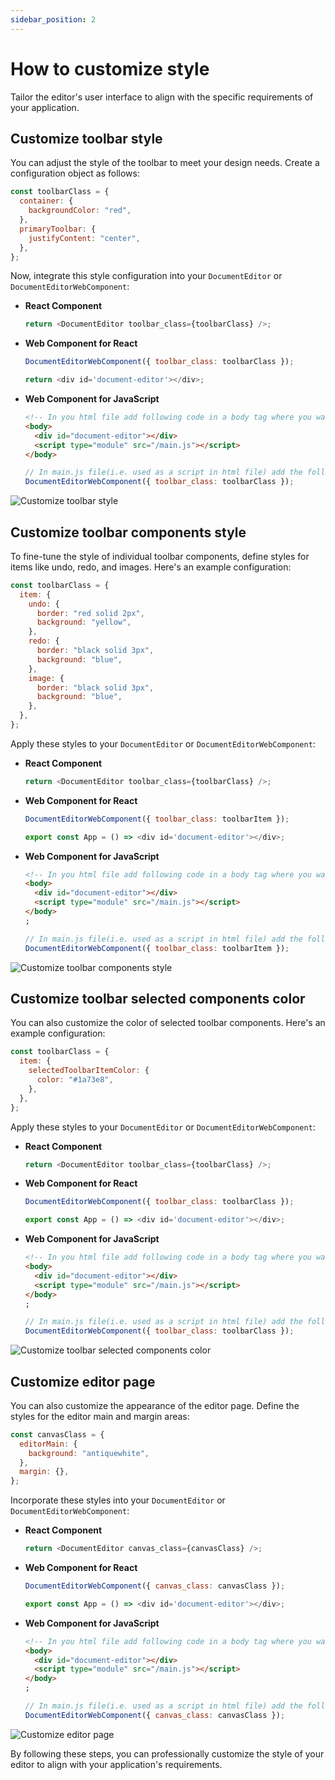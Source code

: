```yaml
---
sidebar_position: 2
---
```


# How to customize style

Tailor the editor's user interface to align with the specific requirements of your application.

## Customize toolbar style

You can adjust the style of the toolbar to meet your design needs. Create a configuration object as follows:

```javascript
const toolbarClass = {
  container: {
    backgroundColor: "red",
  },
  primaryToolbar: {
    justifyContent: "center",
  },
};
```

Now, integrate this style configuration into your `DocumentEditor` or `DocumentEditorWebComponent`:

- **React Component**

  ```javascript
  return <DocumentEditor toolbar_class={toolbarClass} />;
  ```

- **Web Component for React**

  ```javascript
  DocumentEditorWebComponent({ toolbar_class: toolbarClass });

  return <div id='document-editor'></div>;
  ```

- **Web Component for JavaScript**

  ```html
  <!-- In you html file add following code in a body tag where you want to use react canvas editor -->
  <body>
    <div id="document-editor"></div>
    <script type="module" src="/main.js"></script>
  </body>
  ```

  ```javascript
  // In main.js file(i.e. used as a script in html file) add the following code
  DocumentEditorWebComponent({ toolbar_class: toolbarClass });
  ```

![Customize toolbar style](../../static/img/customize-toolbar-style.png)

## Customize toolbar components style

To fine-tune the style of individual toolbar components, define styles for items like undo, redo, and images. Here's an example configuration:

```javascript
const toolbarClass = {
  item: {
    undo: {
      border: "red solid 2px",
      background: "yellow",
    },
    redo: {
      border: "black solid 3px",
      background: "blue",
    },
    image: {
      border: "black solid 3px",
      background: "blue",
    },
  },
};
```

Apply these styles to your `DocumentEditor` or `DocumentEditorWebComponent`:

- **React Component**

  ```javascript
  return <DocumentEditor toolbar_class={toolbarClass} />;
  ```

- **Web Component for React**

  ```javascript
  DocumentEditorWebComponent({ toolbar_class: toolbarItem });

  export const App = () => <div id='document-editor'></div>;
  ```

- **Web Component for JavaScript**

  ```html
  <!-- In you html file add following code in a body tag where you want to use react canvas editor -->
  <body>
    <div id="document-editor"></div>
    <script type="module" src="/main.js"></script>
  </body>
  ;
  ```

  ```javascript
  // In main.js file(i.e. used as a script in html file) add the following code
  DocumentEditorWebComponent({ toolbar_class: toolbarItem });
  ```

![Customize toolbar components style](../../static/img/customize-toolbar-components-style.png)

## Customize toolbar selected components color

You can also customize the color of selected toolbar components. Here's an example configuration:

```javascript
const toolbarClass = {
  item: {
    selectedToolbarItemColor: {
      color: "#1a73e8",
    },
  },
};
```

Apply these styles to your `DocumentEditor` or `DocumentEditorWebComponent`:

- **React Component**

  ```javascript
  return <DocumentEditor toolbar_class={toolbarClass} />;
  ```

- **Web Component for React**

  ```javascript
  DocumentEditorWebComponent({ toolbar_class: toolbarClass });

  export const App = () => <div id='document-editor'></div>;
  ```

- **Web Component for JavaScript**

  ```html
  <!-- In you html file add following code in a body tag where you want to use react canvas editor -->
  <body>
    <div id="document-editor"></div>
    <script type="module" src="/main.js"></script>
  </body>
  ;
  ```

  ```javascript
  // In main.js file(i.e. used as a script in html file) add the following code
  DocumentEditorWebComponent({ toolbar_class: toolbarClass });
  ```

![Customize toolbar selected components color](../../static/img/customize-toolbar-selected-components-color.png)

## Customize editor page

You can also customize the appearance of the editor page. Define the styles for the editor main and margin areas:

```javascript
const canvasClass = {
  editorMain: {
    background: "antiquewhite",
  },
  margin: {},
};
```

Incorporate these styles into your `DocumentEditor` or `DocumentEditorWebComponent`:

- **React Component**

  ```javascript
  return <DocumentEditor canvas_class={canvasClass} />;
  ```

- **Web Component for React**

  ```javascript
  DocumentEditorWebComponent({ canvas_class: canvasClass });

  export const App = () => <div id='document-editor'></div>;
  ```

- **Web Component for JavaScript**

  ```html
  <!-- In you html file add following code in a body tag where you want to use react canvas editor -->
  <body>
    <div id="document-editor"></div>
    <script type="module" src="/main.js"></script>
  </body>
  ;
  ```

  ```javascript
  // In main.js file(i.e. used as a script in html file) add the following code
  DocumentEditorWebComponent({ canvas_class: canvasClass });
  ```

![Customize editor page](../../static/img/customize-editor-page.png)

By following these steps, you can professionally customize the style of your editor to align with your application's requirements.
